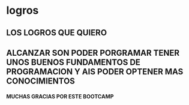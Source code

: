 # logros

## LOS LOGROS QUE QUIERO

## ALCANZAR SON PODER PORGRAMAR TENER UNOS BUENOS FUNDAMENTOS DE PROGRAMACION Y AIS PODER OPTENER MAS CONOCIMIENTOS

#### MUCHAS GRACIAS POR ESTE BOOTCAMP
